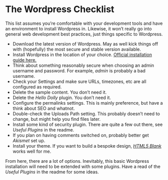 # The Wordpress Checklist

This list assumes you’re comfortable with your development tools and have an environment to install Wordpress in. Likewise, it won’t really go into general web development best practices, just things specific to Wordpress.

- Download the latest version of Wordpress. May as well kick things off with (hopefully) the most secure and stable version available.
- Install Wordpress in the location of your choice. [Official installation guide here.](https://codex.wordpress.org/Installing_WordPress)
- Think about something reasonably secure when choosing an admin username and password. For example, _admin_ is probably a bad username.
- Check your Settings and make sure URLs, timezones, etc are all configured as required.
- Delete the sample content. You don’t need it.
- Delete the _Hello Dolly_ plugin. You don’t need it.
- Configure the permalinks settings. This is mainly preference, but have a think about SEO and whatnot.
- Double-check the Uploads Path setting. This probably doesn’t need to change, but might help you find files later.
- Install some kind of security plugin. There are quite a few out there, see _Useful Plugins_ in the readme.
- If you plan on having comments switched on, probably better get _Akismet_ set up.
- Install your theme. If you want to build a bespoke design, [_HTML5 Blank_](http://html5blank.com/) works well for me.

From here, there are a lot of options. Inevitably, this basic Wordpress installation will need to be extended with some plugins. Have a read of the _Useful Plugins_ in the readme for some ideas.
